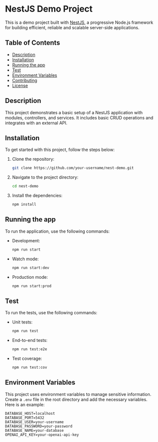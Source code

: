 # NestJS Demo Project

This is a demo project built with [NestJS](https://nestjs.com/), a progressive Node.js framework for building efficient, reliable and scalable server-side applications.

## Table of Contents

- [Description](#description)
- [Installation](#installation)
- [Running the app](#running-the-app)
- [Test](#test)
- [Environment Variables](#environment-variables)
- [Contributing](#contributing)
- [License](#license)

## Description

This project demonstrates a basic setup of a NestJS application with modules, controllers, and services. It includes basic CRUD operations and integrates with an external API.

## Installation

To get started with this project, follow the steps below:

1. Clone the repository:

    ```bash
    git clone https://github.com/your-username/nest-demo.git
    ```

2. Navigate to the project directory:

    ```bash
    cd nest-demo
    ```

3. Install the dependencies:

    ```bash
    npm install
    ```

## Running the app

To run the application, use the following commands:

- Development:

    ```bash
    npm run start
    ```

- Watch mode:

    ```bash
    npm run start:dev
    ```

- Production mode:

    ```bash
    npm run start:prod
    ```

## Test

To run the tests, use the following commands:

- Unit tests:

    ```bash
    npm run test
    ```

- End-to-end tests:

    ```bash
    npm run test:e2e
    ```

- Test coverage:

    ```bash
    npm run test:cov
    ```

## Environment Variables

This project uses environment variables to manage sensitive information. Create a `.env` file in the root directory and add the necessary variables. Here is an example:

```dotenv
DATABASE_HOST=localhost
DATABASE_PORT=5432
DATABASE_USER=your-username
DATABASE_PASSWORD=your-password
DATABASE_NAME=your-database
OPENAI_API_KEY=your-openai-api-key
